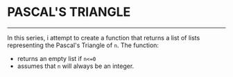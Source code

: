 # PASCAL'S TRIANGLE
---------------------------------
In this series, i attempt to create a function that returns a list of lists representing
the Pascal's Triangle of `n`.
The function:
  - returns an empty list if `n<=0`
  - assumes that `n` will always be an integer.
